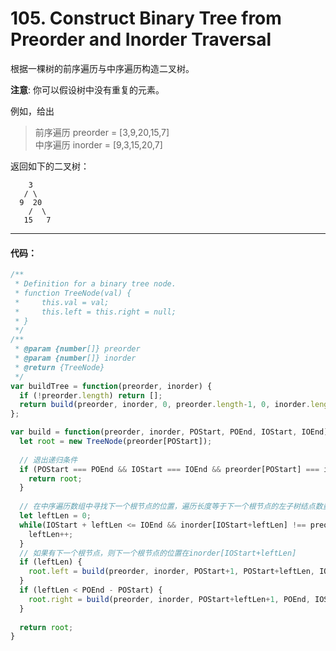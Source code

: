 # 105. Construct Binary Tree from Preorder and Inorder Traversal

根据一棵树的前序遍历与中序遍历构造二叉树。

**注意**:
你可以假设树中没有重复的元素。

例如，给出

> 前序遍历 preorder = [3,9,20,15,7]  </br>
> 中序遍历 inorder = [9,3,15,20,7]  </br>

返回如下的二叉树：

```
    3       
   / \      
  9  20     
    /  \    
   15   7   
```
---


#### 代码：

```js
/**
 * Definition for a binary tree node.
 * function TreeNode(val) {
 *     this.val = val;
 *     this.left = this.right = null;
 * }
 */
/**
 * @param {number[]} preorder
 * @param {number[]} inorder
 * @return {TreeNode}
 */
var buildTree = function(preorder, inorder) {
  if (!preorder.length) return [];
  return build(preorder, inorder, 0, preorder.length-1, 0, inorder.length-1);
};

var build = function(preorder, inorder, POStart, POEnd, IOStart, IOEnd) {
  let root = new TreeNode(preorder[POStart]);
  
  // 退出递归条件
  if (POStart === POEnd && IOStart === IOEnd && preorder[POStart] === inorder[IOStart]) {
    return root;
  }
  
  // 在中序遍历数组中寻找下一个根节点的位置，遍历长度等于下一个根节点的左子树结点数量
  let leftLen = 0;
  while(IOStart + leftLen <= IOEnd && inorder[IOStart+leftLen] !== preorder[POStart]) {
    leftLen++;
  }
  // 如果有下一个根节点，则下一个根节点的位置在inorder[IOStart+leftLen]
  if (leftLen) {
    root.left = build(preorder, inorder, POStart+1, POStart+leftLen, IOStart, IOStart+leftLen-1);
  }
  if (leftLen < POEnd - POStart) {
    root.right = build(preorder, inorder, POStart+leftLen+1, POEnd, IOStart+leftLen+1, IOEnd);
  }
  
  return root;
}

```

